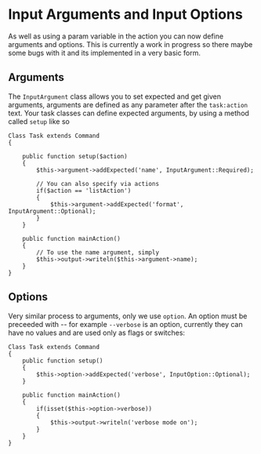 Input Arguments and Input Options
=================================

As well as using a param variable in the action you can now define arguments and options. This is currently a work in progress so there maybe some bugs with it and its implemented in a very basic form.

## Arguments

The `InputArgument` class allows you to set expected and get given arguments, arguments are defined as any parameter after the `task:action` text. Your task classes can define expected arguments, by using a method called `setup` like so

	Class Task extends Command
	{
	
		public function setup($action)
		{
			$this->argument->addExpected('name', InputArgument::Required);	

			// You can also specify via actions
			if($action == 'listAction')
			{
				$this->argument->addExpected('format', InputArgument::Optional);
			}
		}

		public function mainAction()
		{
			// To use the name argument, simply
			$this->output->writeln($this->argument->name);
		}
	}

## Options

Very similar process to arguments, only we use `option`. An option must be preceeded with -- for example `--verbose` is an option, currently they can have no values and are used only as flags or switches:

	Class Task extends Command
	{
		public function setup()
		{
			$this->option->addExpected('verbose', InputOption::Optional);
		}

		public function mainAction()
		{
			if(isset($this->option->verbose))
			{
				$this->output->writeln('verbose mode on');
			}
		}
	}
